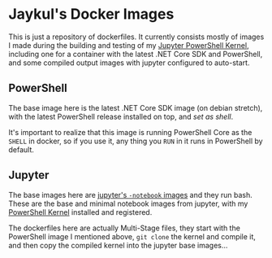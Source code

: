 # Jaykul's Docker Images

This is just a repository of dockerfiles. It currently consists mostly of images I made during the building and testing of my [Jupyter PowerShell Kernel](https://github.com/Jaykul/Jupyter-PowerShell), including one for a container with the latest .NET Core SDK and PowerShell, and some compiled output images with jupyter configured to auto-start.

## PowerShell

The base image here is the latest .NET Core SDK image (on debian stretch), with the latest PowerShell release installed on top, and _set as shell_.

It's important to realize that this image is running PowerShell Core as the `SHELL` in docker, so if you use it, any thing you `RUN` in it runs in PowerShell by default.

## Jupyter

The base images here are [jupyter's `-notebook` images](https://hub.docker.com/r/jupyter) and they run bash. These are the base and minimal notebook images from jupyter, with my [PowerShell Kernel](https://github.com/Jaykul/Jupyter-PowerShell) installed and registered.

The dockerfiles here are actually Multi-Stage files, they start with the PowerShell image I mentioned above, `git clone` the kernel and compile it, and then copy the compiled kernel into the jupyter base images...